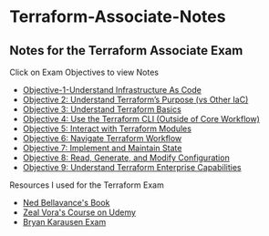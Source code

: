 # Terraform-Associate-Notes
## Notes for the Terraform Associate Exam 

Click on Exam Objectives to view Notes
- [Objective-1-Understand Infrastructure As Code](https://github.com/taherkhan30/Terraform-Associate-Notes/blob/main/1.md)
- [Objective 2: Understand Terraform’s Purpose (vs Other IaC)](https://github.com/taherkhan30/Terraform-Associate-Notes/blob/main/Objective2.md)
- [Objective 3: Understand Terraform Basics](https://github.com/taherkhan30/Terraform-Associate-Notes/blob/main/Objective%203)
- [Objective 4: Use the Terraform CLI (Outside of Core Workflow)](https://github.com/taherkhan30/Terraform-Associate-Notes/blob/main/Objective%204)
- [Objective 5: Interact with Terraform Modules](https://github.com/taherkhan30/Terraform-Associate-Notes/blob/main/Objective%205)
- [Objective 6: Navigate Terraform Workflow](https://github.com/taherkhan30/Terraform-Associate-Notes/blob/main/Objective%206)
- [Objective 7: Implement and Maintain State](https://github.com/taherkhan30/Terraform-Associate-Notes/blob/main/Objective%207)
- [Objective 8: Read, Generate, and Modify Configuration](https://github.com/taherkhan30/Terraform-Associate-Notes/blob/main/Objective%208)
- [Objective 9: Understand Terraform Enterprise Capabilities](https://github.com/taherkhan30/Terraform-Associate-Notes/blob/main/Objective%209)

Resources I used for the Terraform Exam 

- [Ned Bellavance's Book](https://leanpub.com/terraform-certified/) 
- [Zeal Vora's Course on Udemy](https://www.udemy.com/course/terraform-beginner-to-advanced)
- [Bryan Karausen Exam](https://www.udemy.com/course/terraform-associate-practice-exam/)
